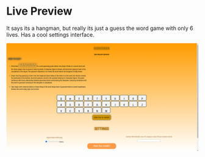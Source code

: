 # Live Preview 

It says its a hangman, but really its just a guess the word game with only 6 lives. Has a cool settings interface.

![Preview Image](Preview.png)